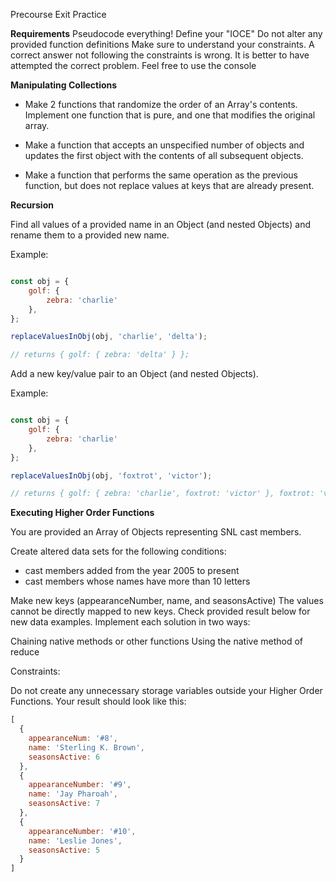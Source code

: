 Precourse Exit Practice

**Requirements**
Pseudocode everything!
Define your "IOCE"
Do not alter any provided function definitions
Make sure to understand your constraints. A correct answer not following the constraints is wrong. It is better to have attempted the correct problem.
Feel free to use the console


**Manipulating Collections**

- Make 2 functions that randomize the order of an Array's contents.
Implement one function that is pure, and one that modifies the original array.

- Make a function that accepts an unspecified number of objects and updates the first object with the contents of all subsequent objects.

- Make a function that performs the same operation as the previous function, but does not replace values at keys that are already present.



**Recursion**

Find all values of a provided name in an Object (and nested Objects) and rename them to a provided new name.

Example:
```javascript

const obj = {
    golf: {
	    zebra: 'charlie'
	},
};

replaceValuesInObj(obj, 'charlie', 'delta');

// returns { golf: { zebra: 'delta' } };

```

Add a new key/value pair to an Object (and nested Objects).

Example:
```javascript

const obj = {
    golf: {
	    zebra: 'charlie'
	},
};

replaceValuesInObj(obj, 'foxtrot', 'victor');

// returns { golf: { zebra: 'charlie', foxtrot: 'victor' }, foxtrot: 'victor' };

```


**Executing Higher Order Functions**

You are provided an Array of Objects representing SNL cast members.

Create altered data sets for the following conditions:
- cast members added from the year 2005 to present
- cast members whose names have more than 10 letters


Make new keys (appearanceNumber, name, and seasonsActive)
The values cannot be directly mapped to new keys.
Check provided result below for new data examples.
Implement each solution in two ways:

Chaining native methods or other functions
Using the native method of reduce

Constraints:

Do not create any unnecessary storage variables outside your Higher Order Functions.
Your result should look like this:
```javascript
[
  {
    appearanceNum: '#8',
    name: 'Sterling K. Brown',
    seasonsActive: 6
  },
  {
    appearanceNumber: '#9',
    name: 'Jay Pharoah',
    seasonsActive: 7
  },
  {
    appearanceNumber: '#10',
    name: 'Leslie Jones',
    seasonsActive: 5
  }
]
```